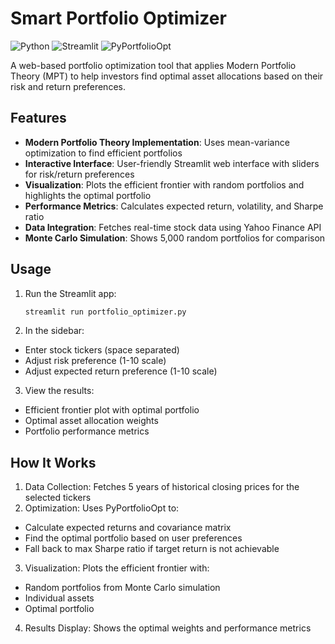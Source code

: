 # Smart Portfolio Optimizer

![Python](https://img.shields.io/badge/python-3.7%2B-blue)
![Streamlit](https://img.shields.io/badge/Streamlit-FF4B4B?logo=streamlit&logoColor=white)
![PyPortfolioOpt](https://img.shields.io/badge/PyPortfolioOpt-1.4.1-green)

A web-based portfolio optimization tool that applies Modern Portfolio Theory (MPT) to help investors find optimal asset allocations based on their risk and return preferences.

## Features

- **Modern Portfolio Theory Implementation**: Uses mean-variance optimization to find efficient portfolios
- **Interactive Interface**: User-friendly Streamlit web interface with sliders for risk/return preferences
- **Visualization**: Plots the efficient frontier with random portfolios and highlights the optimal portfolio
- **Performance Metrics**: Calculates expected return, volatility, and Sharpe ratio
- **Data Integration**: Fetches real-time stock data using Yahoo Finance API
- **Monte Carlo Simulation**: Shows 5,000 random portfolios for comparison

## Usage

1. Run the Streamlit app:
   ```bash
   streamlit run portfolio_optimizer.py
2. In the sidebar:
 - Enter stock tickers (space separated)
 - Adjust risk preference (1-10 scale)
 - Adjust expected return preference (1-10 scale)

3. View the results:

 - Efficient frontier plot with optimal portfolio
 - Optimal asset allocation weights
 - Portfolio performance metrics

## How It Works

1. Data Collection: Fetches 5 years of historical closing prices for the selected tickers
2. Optimization: Uses PyPortfolioOpt to:
 - Calculate expected returns and covariance matrix
 - Find the optimal portfolio based on user preferences
 - Fall back to max Sharpe ratio if target return is not achievable
3. Visualization: Plots the efficient frontier with:
 - Random portfolios from Monte Carlo simulation
 - Individual assets
 - Optimal portfolio
4. Results Display: Shows the optimal weights and performance metrics
